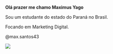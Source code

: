 **Olá prazer me chamo Maximus Yago**

Sou um estudante do estado do Paraná no Brasil.

Focando em Marketing Digital.

@max.santos43

![]([https://media1.tenor.com/m/e7YNhJzbPhYAAAAd/m3n-i-maanbaz.gif](https://media1.tenor.com/m/CJb43SJtNisAAAAd/sergio-ramos.gif))
